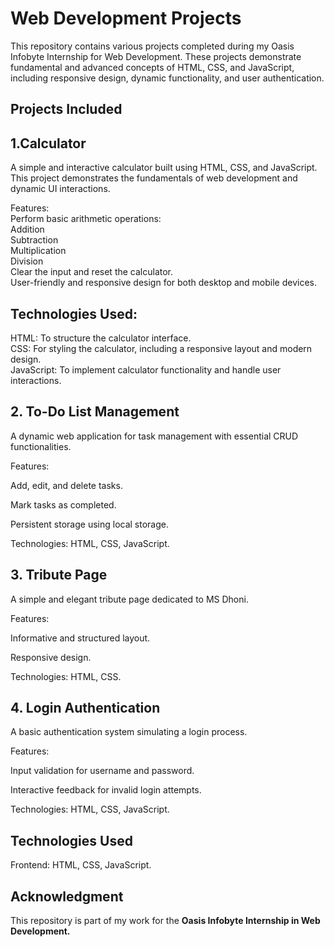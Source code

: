 # **Web Development Projects**  

This repository contains various projects completed during my Oasis Infobyte Internship for Web Development. These projects demonstrate fundamental and advanced concepts of HTML, CSS, and JavaScript, including responsive design, dynamic functionality, and user authentication.  


## **Projects Included**
## 1.Calculator  
A simple and interactive calculator built using HTML, CSS, and JavaScript. This project demonstrates the fundamentals of web development and dynamic UI interactions.  

Features:  
Perform basic arithmetic operations:  
Addition  
Subtraction   
Multiplication  
Division  
Clear the input and reset the calculator.  
User-friendly and responsive design for both desktop and mobile devices.  
## Technologies Used:  
HTML: To structure the calculator interface.  
CSS: For styling the calculator, including a responsive layout and modern design.  
JavaScript: To implement calculator functionality and handle user interactions.  

## 2. To-Do List Management  

A dynamic web application for task management with essential CRUD functionalities.  


Features:  

Add, edit, and delete tasks.  

Mark tasks as completed.  

Persistent storage using local storage.  

Technologies: HTML, CSS, JavaScript.  

## 3. Tribute Page  

A simple and elegant tribute page dedicated to MS Dhoni.  


Features:  

Informative and structured layout.   

Responsive design.  

Technologies: HTML, CSS.  

## 4. Login Authentication  

A basic authentication system simulating a login process.  


Features:  

Input validation for username and password.  

Interactive feedback for invalid login attempts.  

Technologies: HTML, CSS, JavaScript.  


## Technologies Used
Frontend: HTML, CSS, JavaScript.
## Acknowledgment
This repository is part of my work for the **Oasis Infobyte Internship in Web Development.**

